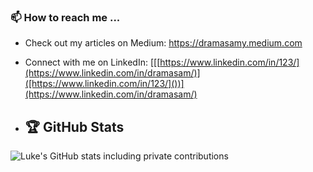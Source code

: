 ### 📫 How to reach me ...
- Check out my articles on Medium: https://dramasamy.medium.com
- Connect with me on LinkedIn: [[[https://www.linkedin.com/in/123/](https://www.linkedin.com/in/dramasam/)]([https://www.linkedin.com/in/123/]())](https://www.linkedin.com/in/dramasam/)

- ## 🏆 GitHub Stats

![Luke's GitHub stats including private contributions](https://github-readme-stats.vercel.app/api?username=dramasamy&show_icons=true&theme=radical&count_private=true)

<!---
- 👀 I’m interested in ...
- 🌱 I’m currently learning ...
- 💞️ I’m looking to collaborate on ...
- 📫 How to reach me ...
--->

<!---
dramasamy/dramasamy is a ✨ special ✨ repository because its `README.md` (this file) appears on your GitHub profile.
You can click the Preview link to take a look at your changes.
--->
